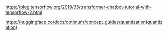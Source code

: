 https://blog.tensorflow.org/2019/05/transformer-chatbot-tutorial-with-tensorflow-2.html

https://huggingface.co/docs/optimum/concept_guides/quantization(quantization)
